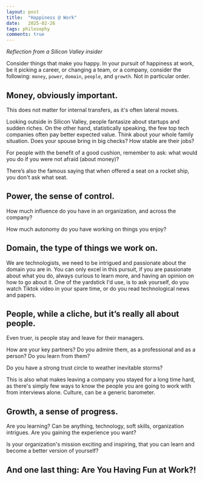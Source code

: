 ```yaml
---
layout: post
title:  "Happiness @ Work"
date:   2025-02-26
tags: philosophy 
comments: true
---
```


  *Reflection from a Silicon Valley insider*

Consider things that make you happy. In your pursuit of happiness at work, be it picking a career, or changing a team, or a company, consider the following: `money`, `power`, `domain`, `people`, and `growth`. Not in particular order. 


## Money, obviously important. 

This does not matter for internal transfers, as it's often lateral moves. 

Looking outside in Silicon Valley, people fantasize about startups and sudden riches. On the other hand, statistically speaking, the few top tech companies often pay better expected value. Think about your whole family situation. Does your spouse bring in big checks? How stable are their jobs? 

For people with the benefit of a good cushion, remember to ask: what would you do if you were not afraid (about money)? 

There’s also the famous saying that when offered a seat on a rocket ship, you don't ask what seat. 


## Power, the sense of control. 

How much influence do you have in an organization, and across the company? 

How much autonomy do you have working on things you enjoy? 


## Domain, the type of things we work on. 

We are technologists, we need to be intrigued and passionate about the domain you are in. You can only excel in this pursuit, if you are passionate about what you do, always curious to learn more, and having an opinion on how to go about it. One of the yardstick I'd use, is to ask yourself, do you watch Tiktok video in your spare time, or do you read technological news and papers.


## People, while a cliche, but it’s really all about people. 

Even truer, is people stay and leave for their managers. 

How are your key partners? Do you admire them, as a professional and as a person? Do you learn from them?

Do you have a strong trust circle to weather inevitable storms? 

This is also what makes leaving a company you stayed for a long time hard, as there's simply few ways to know the people you are going to work with from interviews alone. Culture, can be a generic barometer. 


## Growth, a sense of progress. 

Are you learning? Can be anything, technology, soft skills, organization intrigues. Are you gaining the experience you want? 

Is your organization's mission exciting and inspiring, that you can learn and become a better version of yourself?


## And one last thing: Are You Having Fun at Work?!


